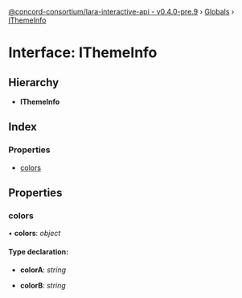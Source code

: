 [@concord-consortium/lara-interactive-api - v0.4.0-pre.9](../README.md) › [Globals](../globals.md) › [IThemeInfo](ithemeinfo.md)

# Interface: IThemeInfo

## Hierarchy

* **IThemeInfo**

## Index

### Properties

* [colors](ithemeinfo.md#colors)

## Properties

###  colors

• **colors**: *object*

#### Type declaration:

* **colorA**: *string*

* **colorB**: *string*

